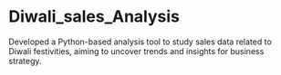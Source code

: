 # Diwali_sales_Analysis
Developed a Python-based analysis tool to study sales data related to Diwali festivities, aiming to uncover trends and insights for business strategy.
